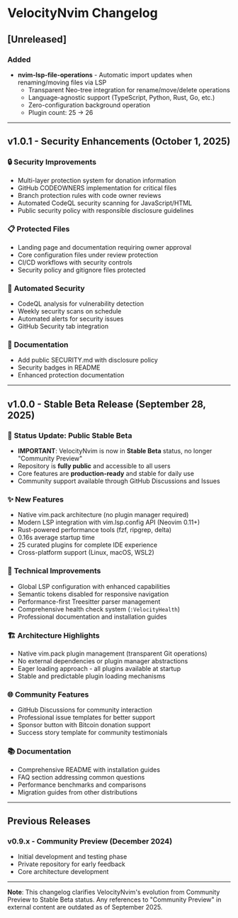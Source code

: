 # VelocityNvim Changelog

## [Unreleased]

### Added
- **nvim-lsp-file-operations** - Automatic import updates when renaming/moving files via LSP
  - Transparent Neo-tree integration for rename/move/delete operations
  - Language-agnostic support (TypeScript, Python, Rust, Go, etc.)
  - Zero-configuration background operation
  - Plugin count: 25 → 26

---

## v1.0.1 - Security Enhancements (October 1, 2025)

### 🔒 **Security Improvements**
- Multi-layer protection system for donation information
- GitHub CODEOWNERS implementation for critical files
- Branch protection rules with code owner reviews
- Automated CodeQL security scanning for JavaScript/HTML
- Public security policy with responsible disclosure guidelines

### 📋 **Protected Files**
- Landing page and documentation requiring owner approval
- Core configuration files under review protection
- CI/CD workflows with security controls
- Security policy and gitignore files protected

### 🤖 **Automated Security**
- CodeQL analysis for vulnerability detection
- Weekly security scans on schedule
- Automated alerts for security issues
- GitHub Security tab integration

### 📖 **Documentation**
- Add public SECURITY.md with disclosure policy
- Security badges in README
- Enhanced protection documentation

---

## v1.0.0 - Stable Beta Release (September 28, 2025)

### 🚀 **Status Update: Public Stable Beta**
- **IMPORTANT**: VelocityNvim is now in **Stable Beta** status, no longer "Community Preview"
- Repository is **fully public** and accessible to all users
- Core features are **production-ready** and stable for daily use
- Community support available through GitHub Discussions and Issues

### ✨ **New Features**
- Native vim.pack architecture (no plugin manager required)
- Modern LSP integration with vim.lsp.config API (Neovim 0.11+)
- Rust-powered performance tools (fzf, ripgrep, delta)
- 0.16s average startup time
- 25 curated plugins for complete IDE experience
- Cross-platform support (Linux, macOS, WSL2)

### 🔧 **Technical Improvements**
- Global LSP configuration with enhanced capabilities
- Semantic tokens disabled for responsive navigation
- Performance-first Treesitter parser management
- Comprehensive health check system (`:VelocityHealth`)
- Professional documentation and installation guides

### 🏗️ **Architecture Highlights**
- Native vim.pack plugin management (transparent Git operations)
- No external dependencies or plugin manager abstractions
- Eager loading approach - all plugins available at startup
- Stable and predictable plugin loading mechanisms

### 🌐 **Community Features**
- GitHub Discussions for community interaction
- Professional issue templates for better support
- Sponsor button with Bitcoin donation support
- Success story template for community testimonials

### 📚 **Documentation**
- Comprehensive README with installation guides
- FAQ section addressing common questions
- Performance benchmarks and comparisons
- Migration guides from other distributions

---

## Previous Releases

### v0.9.x - Community Preview (December 2024)
- Initial development and testing phase
- Private repository for early feedback
- Core architecture development

---

**Note**: This changelog clarifies VelocityNvim's evolution from Community Preview to Stable Beta status. Any references to "Community Preview" in external content are outdated as of September 2025.